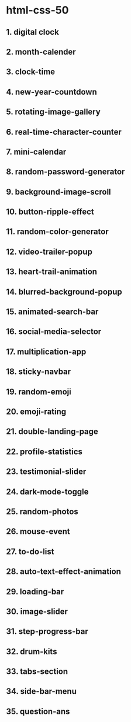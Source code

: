 # html-css-50

## 1. digital clock

## 2. month-calender

## 3. clock-time

## 4. new-year-countdown

## 5. rotating-image-gallery

## 6. real-time-character-counter

## 7. mini-calendar

## 8. random-password-generator

## 9. background-image-scroll

## 10. button-ripple-effect

## 11. random-color-generator

## 12. video-trailer-popup

## 13. heart-trail-animation

## 14. blurred-background-popup

## 15. animated-search-bar

## 16. social-media-selector

## 17. multiplication-app

## 18. sticky-navbar

## 19. random-emoji

## 20. emoji-rating

## 21. double-landing-page

## 22. profile-statistics

## 23. testimonial-slider

## 24. dark-mode-toggle

## 25. random-photos

## 26. mouse-event

## 27. to-do-list

## 28. auto-text-effect-animation

## 29. loading-bar

## 30. image-slider

## 31. step-progress-bar

## 32. drum-kits

## 33. tabs-section

## 34. side-bar-menu

## 35. question-ans
